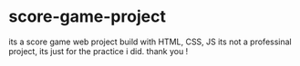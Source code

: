 # score-game-project
its a score game web project build with HTML, CSS, JS
its not a professinal project, its just for the practice i did.
thank you !
